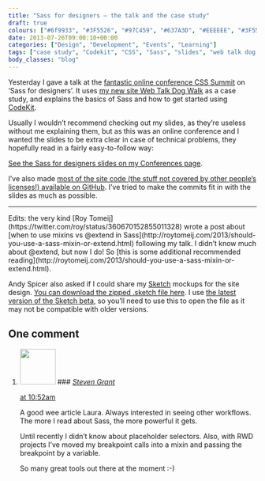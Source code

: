 ```yaml
---
title: "Sass for designers — the talk and the case study"
draft: true
colours: ["#6f9933", "#3F5526", "#97C459", "#637A3D", "#EEEEEE", "#3F5526", "#637A3D"]
date: 2013-07-26T09:00:10+00:00
categories: ["Design", "Development", "Events", "Learning"]
tags: ["case study", "Codekit", "CSS", "Sass", "slides", "web talk dog walk"]
body_classes: "blog"
---
```


Yesterday I gave a talk at the [fantastic online conference CSS Summit](http://environmentsforhumans.com/2013/css-summit/) on ‘Sass for designers’. It uses [my new site Web Talk Dog Walk](http://webtalkdogwalk.in/brighton/) as a case study, and explains the basics of Sass and how to get started using [CodeKit](http://incident57.com/codekit/).

Usually I wouldn’t recommend checking out my slides, as they’re useless without me explaining them, but as this was an online conference and I wanted the slides to be extra clear in case of technical problems, they hopefully read in a fairly easy-to-follow way:

[See the Sass for designers slides on my Conferences page](/conferences/#post-3873).

I’ve also made [most of the site code (the stuff not covered by other people’s licenses!) available on GitHub](https://github.com/laurakalbag/webtalkdogwalk). I’ve tried to make the commits fit in with the slides as much as possible.

<hr/>
Edits: the very kind [Roy Tomeij](https://twitter.com/roy/status/360670152855011328) wrote a post about [when to use mixins vs @extend in Sass](http://roytomeij.com/2013/should-you-use-a-sass-mixin-or-extend.html) following my talk. I didn’t know much about @extend, but now I do! So [this is some additional recommended reading](http://roytomeij.com/2013/should-you-use-a-sass-mixin-or-extend.html).

Andy Spicer also asked if I could share my [Sketch](http://www.bohemiancoding.com/sketch/) mockups for the site design. [You can download the zipped .sketch file here](https://www.dropbox.com/s/13tfiy8xzworplz/Web%20talk%20dog%20walk%20mockup.zip). I use [the latest version of the Sketch beta](http://www.bohemiancoding.com/sketch/beta/), so you’ll need to use this to open the file as it may not be compatible with older versions.

## One comment

<ol class="commentlist">
	<li class="comment even thread-even depth-1" id="li-comment-566">
			<div class="comment-author vcard">
			<img alt='' src='https://secure.gravatar.com/avatar/32f64168571caa3020b81676974a70f0?s=72&amp;d=mm&amp;r=g' srcset='https://secure.gravatar.com/avatar/32f64168571caa3020b81676974a70f0?s=144&amp;d=mm&amp;r=g 2x' class='avatar avatar-72 photo' height='72' width='72' />
### <cite class="fn"><a href='http://digitalevangelist.net' rel='external nofollow' class='url'>Steven Grant</a></cite>
		</div>
		<aside class="comment-meta commentmetadata"><p><a href="#comment-566"><time datetime="2013-07-26T10:52:30+00:00" pubdate class="published">
		 at <span class="hours">10:52am</span></time></a></p>
	</aside>
	<div class="comment-entry">
		A good wee article Laura. Always interested in seeing other workflows. The more I read about Sass, the more powerful it gets. 

Until recently I didn’t know about placeholder selectors. Also, with RWD projects I’ve moved my breakpoint calls into a mixin and passing the breakpoint by a variable.

So many great tools out there at the moment :-)
	</div>
</li>
</ol>
